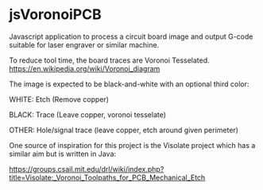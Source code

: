# jsVoronoiPCB
Javascript application to process a circuit board image and output G-code suitable for laser engraver or similar machine.

To reduce tool time, the board traces are Voronoi Tesselated. 
https://en.wikipedia.org/wiki/Voronoi_diagram

The image is expected to be black-and-white with an optional third color:

WHITE: Etch (Remove copper)

BLACK: Trace (Leave copper, voronoi tesselate)

OTHER: Hole/signal trace  (leave copper, etch around given perimeter)

One source of inspiration for this project is the Visolate project which has
a similar aim but is written in Java:

https://groups.csail.mit.edu/drl/wiki/index.php?title=Visolate:_Voronoi_Toolpaths_for_PCB_Mechanical_Etch

